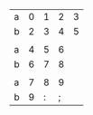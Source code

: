 |  |  |  |  |  |
| --- | --- | --- | --- | --- |
| a | 0 | 1 | 2 | 3 |
| b | 2 | 3 | 4 | 5 |
|  |  |  |  |  |
| a | 4 | 5 | 6 |  |
| b | 6 | 7 | 8 |  |
|  |  |  |  |  |
| a | 7 | 8 | 9 |  |
| b | 9 | : | ; |  |
